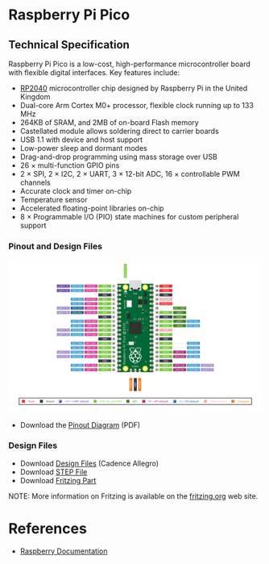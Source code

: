 # Raspberry Pi Pico

## Technical Specification

Raspberry Pi Pico is a low-cost, high-performance microcontroller board with flexible digital interfaces. Key features include:

- [RP2040](xref:rp2040.adoc#welcome-to-rp2040) microcontroller chip designed by Raspberry Pi in the United Kingdom
- Dual-core Arm Cortex M0+ processor, flexible clock running up to 133 MHz
- 264KB of SRAM, and 2MB of on-board Flash memory
- Castellated module allows soldering direct to carrier boards
- USB 1.1 with device and host support
- Low-power sleep and dormant modes
- Drag-and-drop programming using mass storage over USB
- 26 × multi-function GPIO pins
- 2 × SPI, 2 × I2C, 2 × UART, 3 × 12-bit ADC, 16 × controllable PWM channels
- Accurate clock and timer on-chip
- Temperature sensor
- Accelerated floating-point libraries on-chip
- 8 × Programmable I/O (PIO) state machines for custom peripheral support

### Pinout and Design Files

![Pico-R3-SDK11-Pinout](images/Pico-R3-SDK11-Pinout.svg)

- Download the [Pinout Diagram](https://datasheets.raspberrypi.com/pico/Pico-R3-A4-Pinout.pdf) (PDF)

### Design Files

- Download [Design Files](https://datasheets.raspberrypi.com/pico/RPi-Pico-R3-PUBLIC-20200119.zip) (Cadence Allegro)
- Download [STEP File](https://datasheets.raspberrypi.com/pico/Pico-R3-step.zip)
- Download [Fritzing Part](https://datasheets.raspberrypi.com/pico/Pico-R3-Fritzing.fzpz)

NOTE: More information on Fritzing is available on the [fritzing.org](https://fritzing.org/) web site.

# References

- [Raspberry Documentation](https://github.com/raspberrypi/documentation/blob/develop/documentation/asciidoc/microcontrollers/raspberry-pi-pico/about_pico.adoc)